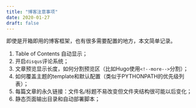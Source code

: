 ```yaml
---
title: "博客注意事项"
date: 2020-01-27
draft: false
---
```


即使是开箱即用的博客框架，也有很多需要配置的地方，本文简单记录。


<!--more-->

1. Table of Contents 自动显示；
2. 开启`disqus`评论系统；
3. 文章预览显示长度，如何分割预览区（比如Hugo使用`<!--more-->`分割）；
4. 如何覆盖主题的template和默认配置（类似于PYTHONPATH的优先级列表）；
5. 每篇文章的永久链接：文件名/标题不易改变但文件夹结构很可能以后变化；
6. 静态页面输出目录和自动部署脚本；